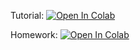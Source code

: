Tutorial: [![Open In Colab](https://colab.research.google.com/assets/colab-badge.svg)](https://colab.research.google.com/github/sci-mat/cn-course/blob/main/week_01_pythonBasics/tutorial_01.ipynb)

Homework: [![Open In Colab](https://colab.research.google.com/assets/colab-badge.svg)](https://colab.research.google.com/github/sci-mat/cn-course/blob/main/week_01_pythonBasics/homework_01.ipynb)

